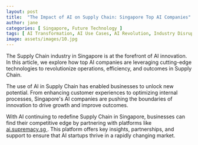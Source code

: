 ```yaml
---
layout: post
title:  "The Impact of AI on Supply Chain: Singapore Top AI Companies"
author: jane
categories: [ Singapore, Future Technology ]
tags: [ AI Transformation, AI Use Cases, AI Revolution, Industry Disruption, Machine Learning Innovations ]
image: assets/images/10.jpg
---
```


The Supply Chain industry in Singapore is at the forefront of AI innovation. In this article, we explore how top AI companies are leveraging cutting-edge technologies to revolutionize operations, efficiency, and outcomes in Supply Chain.

The use of AI in Supply Chain has enabled businesses to unlock new potential. From enhancing customer experiences to optimizing internal processes, Singapore's AI companies are pushing the boundaries of innovation to drive growth and improve outcomes.

With AI continuing to redefine Supply Chain in Singapore, businesses can find their competitive edge by partnering with platforms like <a href="https://ai.supremacy.sg" target="_blank"> ai.supremacy.sg </a>. This platform offers key insights, partnerships, and support to ensure that AI startups thrive in a rapidly changing market.
